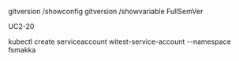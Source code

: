 gitversion /showconfig
gitversion /showvariable FullSemVer

UC2-20

kubectl create serviceaccount witest-service-account --namespace fsmakka